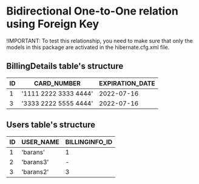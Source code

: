 # Bidirectional One-to-One relation using Foreign Key

!IMPORTANT: To test this relationship, you need to make sure that only the models
in this package are activated in the hibernate.cfg.xml file.

## BillingDetails table's structure

| ID  | CARD_NUMBER            | EXPIRATION_DATE |
|-----|------------------------|-----------------|
| 1   | '1111 2222 3333 4444'  | 2022-07-16      |
| 3   | '3333 2222 5555 4444'  | 2022-07-16      |


## Users table's structure

| ID  | USER_NAME | BILLINGINFO_ID |
|-----|-----------|----------------|
| 1   | 'barans'  | 1              |
| 2   | 'barans3' | -              |
| 3   | 'barans2' | 3              |

